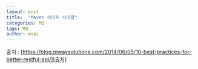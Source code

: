 ```yaml
---
layout: post
title:  "Maven 라이프 사이클"
categories: MQ
tags: MQ
author: moai
---
```


출처 : [https://blog.mwaysolutions.com/2014/06/05/10-best-practices-for-better-restful-api/][출처]  


[출처]: https://blog.mwaysolutions.com/2014/06/05/10-best-practices-for-better-restful-api/
